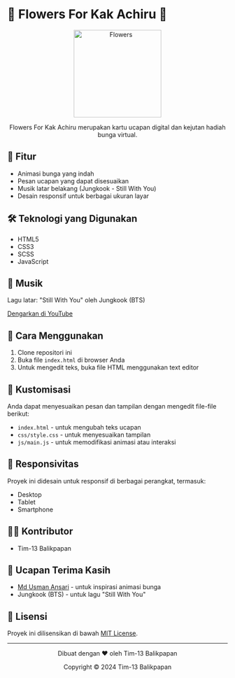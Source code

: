 # 🌼 Flowers For Kak Achiru 🌼

<p align="center">
  <img src="img/flowers.png" alt="Flowers" width="200"/>
</p>

<p align="center">
  Flowers For Kak Achiru merupakan kartu ucapan digital dan kejutan hadiah bunga virtual.
</p>

## 🌟 Fitur

- Animasi bunga yang indah
- Pesan ucapan yang dapat disesuaikan
- Musik latar belakang (Jungkook - Still With You)
- Desain responsif untuk berbagai ukuran layar

## 🛠 Teknologi yang Digunakan

- HTML5
- CSS3
- SCSS
- JavaScript

## 🎵 Musik

Lagu latar: "Still With You" oleh Jungkook (BTS)

[Dengarkan di YouTube](https://youtu.be/BksBNbTIoPE?si=tOBKmA-bjWXACKM4)

## 🚀 Cara Menggunakan

1. Clone repositori ini
2. Buka file `index.html` di browser Anda
3. Untuk mengedit teks, buka file HTML menggunakan text editor

## 📝 Kustomisasi

Anda dapat menyesuaikan pesan dan tampilan dengan mengedit file-file berikut:

- `index.html` - untuk mengubah teks ucapan
- `css/style.css` - untuk menyesuaikan tampilan
- `js/main.js` - untuk memodifikasi animasi atau interaksi

## 📱 Responsivitas

Proyek ini didesain untuk responsif di berbagai perangkat, termasuk:
- Desktop
- Tablet
- Smartphone

## 👨‍💻 Kontributor

- Tim-13 Balikpapan

## 🙏 Ucapan Terima Kasih

- [Md Usman Ansari](https://github.com/MdUsmanAnsari) - untuk inspirasi animasi bunga
- Jungkook (BTS) - untuk lagu "Still With You"

## 📄 Lisensi

Proyek ini dilisensikan di bawah [MIT License](LICENSE).

---

<p align="center">
  Dibuat dengan ❤️ oleh Tim-13 Balikpapan
</p>

<p align="center">
  Copyright © 2024 Tim-13 Balikpapan
</p>  
